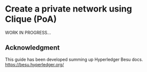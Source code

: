 # Create a private network using Clique (PoA)
WORK IN PROGRESS...

## Acknowledgment
This guide has been developed summing up Hyperledger Besu docs.
https://besu.hyperledger.org/